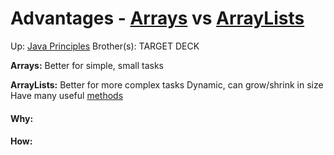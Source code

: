 # Advantages - [Arrays](arrays) vs [ArrayLists](arraylists)

Up: [Java Principles](java_principles)
Brother(s):
TARGET DECK

**Arrays:** Better for simple, small tasks

**ArrayLists:** Better for more complex tasks
	Dynamic, can grow/shrink in size
	Have many useful [methods](methods)







































#### Why:
#### How:









